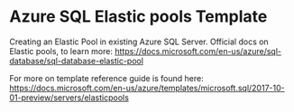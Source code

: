 # Azure SQL Elastic pools Template

Creating an Elastic Pool in existing Azure SQL Server.
Official docs on Elastic pools, to learn more: https://docs.microsoft.com/en-us/azure/sql-database/sql-database-elastic-pool

For more on template reference guide is found here:  https://docs.microsoft.com/en-us/azure/templates/microsoft.sql/2017-10-01-preview/servers/elasticpools